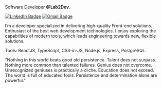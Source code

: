 Software Developer <b>@Lab2Dev.</b>

[![LinkedIn Badge](https://img.shields.io/badge/linkedin--%2300EBEB?style=for-the-badge&logo=linkedin&logoColor=white)](https://www.linkedin.com/in/danielbenicio/)
[![Gmail Badge](https://img.shields.io/badge/danielbenicio123@gmail.com--%2300EBEB?style=for-the-badge&logo=gmail)]()

I’m a developer specialized in delivering high-quality Front-end solutions. Enthusiast of the best web development technologies. I enjoy exploring the capabilities of modern tools, which leads engineering towards new, flexible solutions.

Tools: ReactJS, TypeScript, CSS-in-JS, Node.js, Express, PostgreSQL. <br />

"Nothing in this world beats good old persistence. Talent does not surpass. Nothing more common than talented failures. Genius does not overcome. Unrecognized geniuses is practically a cliche. Education does not exceed. The world is full of educated fools. Persistence and determination alone are powerful."
